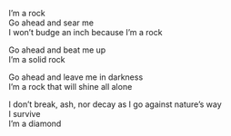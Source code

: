 I’m a rock\
Go ahead and sear me\
I won’t budge an inch because I’m a rock

Go ahead and beat me up\
I’m a solid rock

Go ahead and leave me in darkness\
I’m a rock that will shine all alone

I don’t break, ash, nor decay as I go against nature’s way\
I survive\
I’m a diamond